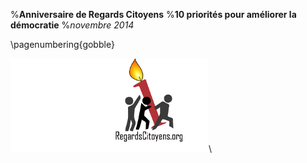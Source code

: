 %**Anniversaire de Regards Citoyens**
%**10 priorités pour améliorer la démocratie**
%*novembre 2014*

\pagenumbering{gobble}

![5 ans](logo_5ans.png)\


